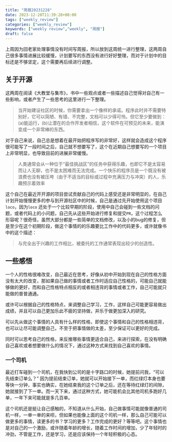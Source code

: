 ```yaml
---
title: "周报20231228"
date: 2023-12-28T11:39:28+08:00
tags: ["weekly_review"]
categories: ["weekly_review"]
keywords: ["weekly review","weekly", "周报"]
draft: false
---
```


上周因为回老家处理事情没有时间写周报，所以放到这周统一进行整理，这两周自己很多事情进展比较缓慢，计划要写的东西没有进行好好整理，而对于计划中的目标还是不够坚定，这个需要再后续进行调整。

## 关于开源

这两周在阅读《大教堂与集市》，书中一些观点或者一些描述自己觉得对自己有一些影响，或者产生了一些思考的这里进行一下整理。

> 当开始建设社区的时候，你需要拿出一个像样的承诺。程序此时并不需要特别好，它可以简陋、有错、不完整，文档可以少得可怜。但它至少要做到：(a)能运行，(b)让潜在的合作开发者相信，这个软件在可预见的未来，能演变成一个非常棒的东西。

对于自己来说，自己总是想着在最开始把程序写的非常好，这样就会造成这个程序很可能写了一段时间之后，自己就不想要写了，这个在近期自己想要写的一个项目上非常明显，也导致目前的进展非常缓慢。

> 人类通常会从一种位于“最佳挑战区”的任务中获得乐趣，也即它不是太容易而让人无聊，也不是太困难而无法完成。一个快乐的程序员是一个既没有被浪费也没有被压垮（由于不适当的目标或过程中充满压力与冲突）的人，乐趣预示着效率

这个自己在最近开开源的项目尝试贡献自己的代码上感受还是非常明显的，在自己计划开始慢慢更多的参与到开源社区中的时候，自己是通过先开始使用这个项目`loco`，因为`loco` 还处于一个比较早期的阶段，使用中自己会碰到一些文档的问题，或者代码上的小问题，自己先从这些开始进行修复和提交`PR`，这个过程怎么形容呢？很奇怪，虽然大部分都是一些简单的文档修改，以及小的bug的修复，但是至少在这个初期阶段，做这个事情的的乐趣要比工作中的代码更多，或许就像书中的这个描述：

> 与完全出于兴趣的工作相比，被委托的工作通常表现出较少的创造性。

## 一些感悟

一个人的性格很难改变，自己最近在思考，好像从初中开始到现在自己的性格方面没有太大的改变，那如果自己做的事情或者工作时适应自己性格的，可能自己就能够做的更好，而和自己性格特点相反的或者相违背的事情或者工作，自己可能就只能做的普普通通。

或许可以根据自己的性格特点，来调整自己学习，工作，这样自己可能更容易做出成绩，并且可以自己更加乐此不疲的坚持做，并乐于做更加深入的研究。

可以先从做这个事情的人具有什么样的性格，即使这个事情和自己的性格相违背，也可以让尽可能调整自己，不至于把事情做的太差，至少保证可以更好的完成。

同时可以思考自己的性格，来反推哪些事情更适合自己，来进行探索，在没有明确自己喜欢或者想要做什么的情况下，通过这种方式来找到自己喜欢的事情。

### 一个司机

最近打车碰到一个司机，在我快到公司的是十字路口的时候，她提前问我，“可以先结束订单么？” 因为提前结束订单，她就可以开始接下一单，而红绿灯本身也要等快一分钟，事实也确实，在她结束我的这个订单之后，还在等待红绿灯的间隙，她就接到了下一单。而一天下来，通过这种方式，她可能机会比其他司机多跑好几单，一年下来可能就是多几百单。

这个司机还是挺让自己感触的，不知道从什么开始，自己做事情可能就像普通的司机一样，一单一单的来呗，但如果也能像上面的这个司机一样，那么自己可能可以做更多的事情，读更多的书？学习的更多？工作完成的更好？等等吧。这个事情也是对自己的一个激励，或许随着年龄的增长，随着工作时间的增加，少了年轻时的冲劲，不管是工作，还是学习，还是应该保持一个年轻积极的心态。
